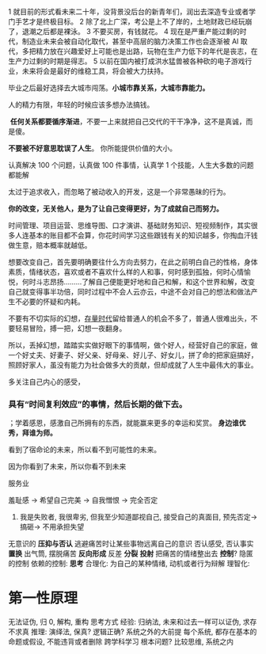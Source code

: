 

1 就目前的形式看未来二十年，没背景没后台的新青年们，润出去深造专业或者学门手艺才是终极目标。
2 除了北上广深，考公是上不了岸的，土地财政已经玩崩了，退潮之后都是裸泳。
3 不要买房，有钱就花。
4 现在是严重产能过剩的时代，制造业未来会被自动化取代，甚至中高层的脑力决策工作也会逐渐被 AI 取代，多把精力放在兴趣爱好上可能也是出路，玩物在生产力低下的年代是丧志，在生产力过剩的时期是得志。
5 以前在国内被打成洪水猛兽被各种砍的电子游戏行业，未来将会是最好的维稳工具，将会被大力扶持。

毕业之后最好选择去大城市闯荡。**小城市靠关系，大城市靠能力。**

人的精力有限，年轻的时候应该多想办法搞钱。

 **任何关系都要循序渐进**，不要一上来就把自己交代的干干净净，这不是真诚，而是傻。

**不要被不好意思耽误了人生**。
你所能提供价值的大小。


认真解决 100 个问题，认真做 100 件事情，认真学 1 个技能，人生大多数的问题都能解

太过于追求收入，而忽略了被动收入的开发，这是一个非常愚昧的行为。


**你的改变，无关他人，是为了让自己变得更好，为了成就自己而努力。**


时间管理、项目运营、思维导图、口才演讲、基础财务知识、短视频制作，其实很多人连基本的账目都不会算，你花时间学习这些跟钱有关的知识越多，你掏血汗钱做生意，赔本概率就越低。

想要改变自己，首先要明确要往什么方向去努力，在此之前明白自己的性格，身体素质，情绪状态，喜欢或者不喜欢什么样的人和事，何时感到孤独，何时心情愉悦，何时斗志昂扬………了解自己便能更好地和自己和解，和这个世界和解，改变自己就变得事半功倍，同时过程中不会人云亦云，中途不会对自己的想法和做法产生不必要的怀疑和内耗。

不要有不切实际的幻想，[存量时代](https://zhida.zhihu.com/search?content_id=603691581&content_type=Answer&match_order=1&q=%E5%AD%98%E9%87%8F%E6%97%B6%E4%BB%A3&zhida_source=entity)留给普通人的机会不多了，普通人很难出头，不要轻易冒险，搏一把，幻想一夜翻身。

所以，丢掉幻想，踏踏实实做好眼下的事情啊，做个好人，经营好自己的家庭，做一个好丈夫、好妻子、好父亲、好母亲、好儿子、好女儿，拼了命的把家庭搞好，照顾好家人，虽没有能力为社会做多大的贡献，但却成就了人生中最伟大的事业。

多关注自己内心的感受，

### 具有“时间复利效应”的事情，然后长期的做下去。

；学着感恩，感激自己所拥有的东西，就能赢来更多的幸运和奖赏。
**身边谁优秀，拜谁为师。**


看到了宿命论的未来，所以看不到可能性的未来。

因为你看到了未来，所以你看不到未来

服务业

羞耻感 -> 希望自己完美 -> 自我憎恨 -> 完全否定


1. 我是失败者, 我很卑劣, 但我至少知道鄙视自己, 接受自己的真面目, 预先否定-> 搞砸-> 不用承担失望

无意识的
**压抑与否认**
 逃避痛苦时让某些事物远离自己的意识
 否认感受, 否认事实
**置换**
出气筒, 摆脱痛苦
**反向形成**
反差
**分裂**
**投射**
把痛苦的情绪整出去
**控制**? 
隐匿的控制
依赖的控制: 
**思考**
合理化: 为自己的某种情绪, 动机或者行为辩解
理智化: 

# 第一性原理
无法证伪, 归 0, 解构, 重构
思考方式
经验: 归纳法, 未来和过去一样可以证伪, 求存不求真
推理: 演绎法,  保真?  逻辑正确? 
系统之外的大前提
每个系统, 都存在基本的命题或假设, 不能违背或者删除
跨学科学习
根本问题? 
比较思维, 系统之内